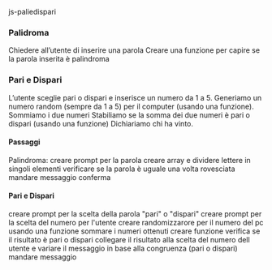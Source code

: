 js-paliedispari

### Palidroma
Chiedere all’utente di inserire una parola
Creare una funzione per capire se la parola inserita è palindroma

### Pari e Dispari
L’utente sceglie pari o dispari e inserisce un numero da 1 a 5.
Generiamo un numero random (sempre da 1 a 5) per il computer (usando una funzione).
Sommiamo i due numeri
Stabiliamo se la somma dei due numeri è pari o dispari (usando una funzione)
Dichiariamo chi ha vinto.

#### Passaggi

Palindroma: 
creare prompt per la parola
creare array e dividere lettere in singoli elementi
verificare se la parola è uguale una volta rovesciata
mandare messaggio conferma 


#### Pari e Dispari

creare prompt per la scelta della parola "pari" o "dispari"
creare prompt per la scelta del numero per l'utente
creare randomizzarore per il numero del pc usando una funzione
sommare i numeri ottenuti
creare funzione verifica se il risultato è pari o dispari
collegare il risultato alla scelta del numero dell utente e variare il messaggio in base alla congruenza (pari o dispari)
mandare messaggio
